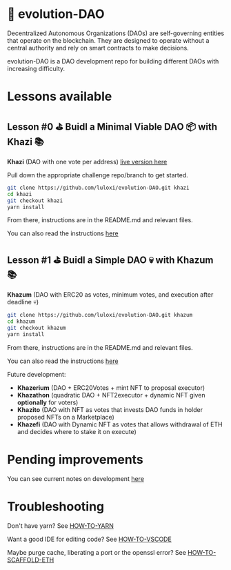 # 🐣 evolution-DAO

Decentralized Autonomous Organizations (DAOs) are self-governing entities that operate on the blockchain. They are designed to operate without a central authority and rely on smart contracts to make decisions.

evolution-DAO is a DAO development repo for building different DAOs with increasing difficulty.

# Lessons available

## Lesson #0 ⛳️ Buidl a Minimal Viable DAO 📦 with Khazi 📚

**Khazi** (DAO with one vote per address) [live version here](https://vote-with-khazi.surge.sh/)

Pull down the appropriate challenge repo/branch to get started.

```bash
git clone https://github.com/luloxi/evolution-DAO.git khazi
cd khazi
git checkout khazi
yarn install
```

From there, instructions are in the README.md and relevant files.

You can also read the instructions [here](https://github.com/luloxi/evolution-DAO/tree/khazi)

## Lesson #1 ⛳️ Buidl a Simple DAO 💀 with Khazum 📚

**Khazum** (DAO with ERC20 as votes, minimum votes, and execution after deadline 💀)

```bash
git clone https://github.com/luloxi/evolution-DAO.git khazum
cd khazum
git checkout khazum
yarn install
```

From there, instructions are in the README.md and relevant files.

You can also read the instructions [here](https://github.com/luloxi/evolution-DAO/tree/khazum)

Future development:

- **Khazerium** (DAO + ERC20Votes + mint NFT to proposal executor)
- **Khazathon** (quadratic DAO + NFT2executor + dynamic NFT given **optionally** for voters)
- **Khazito** (DAO with NFT as votes that invests DAO funds in holder proposed NFTs on a Marketplace)
- **Khazefi** (DAO with Dynamic NFT as votes that allows withdrawal of ETH and decides where to stake it on execute)

# Pending improvements

You can see current notes on development [here](https://lulox.notion.site/evolution-DAO-91a60bc9f6c449e6a1f163a380d575b1)

# Troubleshooting

Don't have yarn? See [HOW-TO-YARN](https://github.com/luloxi/easy-everything/blob/main/HOW-TO-YARN.md)

Want a good IDE for editing code? See [HOW-TO-VSCODE](https://github.com/luloxi/easy-everything/blob/main/HOW-TO-VSCODE.md)

Maybe purge cache, liberating a port or the openssl error? See [HOW-TO-SCAFFOLD-ETH](https://github.com/luloxi/easy-everything/blob/main/HOW-TO-SCAFFOLD-ETH.md)
